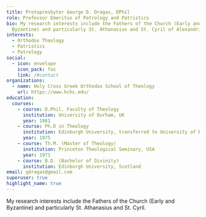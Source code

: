 ```yaml
---
title: Protopresbyter George D. Dragas, DPhil
role: Professor Emeritus of Patrology and Patristics
bio: My research interests include the Fathers of the Church (Early and
  Byzantine) and particularly St. Athanasius and St. Cyril of Alexandria
interests:
  - Orthodox Theology
  - Patristics
  - Patrology
social:
  - icon: envelope
    icon_pack: fas
    link: /#contact
organizations:
  - name: Holy Cross Greek Orthodox School of Theology
    url: https://www.hchc.edu/
education:
  courses:
    - course: D.Phil. Faculty of Theology
      institution: University of Durham, UK
      year: 1981
    - course: Ph.D in Theology
      institution: Edinburgh University, transferred to University of Durham, UK
      year: 1975
    - course: Th.M. (Master of Theology)
      institution: Princeton Theological Seminary, USA
      year: 1971
    - course: B.D. (Bachelor of Divinity)
      institution: Edinburgh University, Scotland
email: gdragas@gmail.com
superuser: true
highlight_name: true
---
```

My research interests include the Fathers of the Church (Early and Byzantine) and particularly St. Athanasius and St. Cyril.
